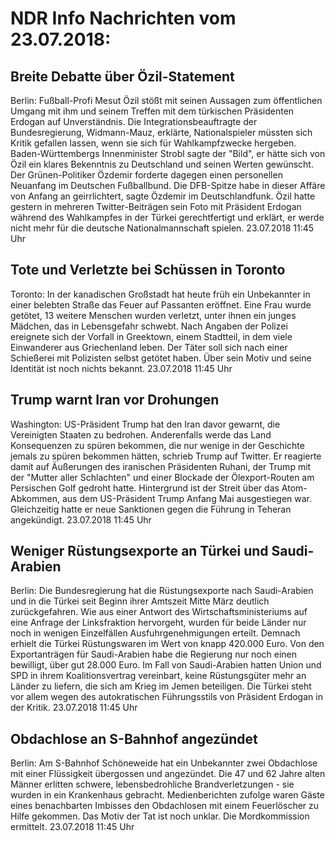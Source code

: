 # NDR Info Nachrichten vom 23.07.2018:


## Breite Debatte über Özil-Statement
Berlin: Fußball-Profi Mesut Özil stößt mit seinen Aussagen zum öffentlichen Umgang mit ihm und seinem Treffen mit dem türkischen Präsidenten Erdogan auf Unverständnis. Die Integrationsbeauftragte der Bundesregierung, Widmann-Mauz, erklärte, Nationalspieler müssten sich Kritik gefallen lassen, wenn sie sich für Wahlkampfzwecke hergeben. Baden-Württembergs Innenminister Strobl sagte der "Bild", er hätte sich von Özil ein klares Bekenntnis zu Deutschland und seinen Werten gewünscht. Der Grünen-Politiker Özdemir forderte dagegen einen personellen Neuanfang im Deutschen Fußballbund. Die DFB-Spitze habe in dieser Affäre von Anfang an geirrlichtert, sagte Özdemir im Deutschlandfunk. Özil hatte gestern in mehreren Twitter-Beiträgen sein Foto mit Präsident Erdogan während des Wahlkampfes in der Türkei gerechtfertigt und erklärt, er werde nicht mehr für die deutsche Nationalmannschaft spielen. 23.07.2018 11:45 Uhr 

## Tote und Verletzte bei Schüssen in Toronto
Toronto: In der kanadischen Großstadt hat heute früh ein Unbekannter in einer belebten Straße das Feuer auf Passanten eröffnet. Eine Frau wurde getötet, 13 weitere Menschen wurden verletzt, unter ihnen ein junges Mädchen, das in Lebensgefahr schwebt. Nach Angaben der Polizei ereignete sich der Vorfall in Greektown, einem Stadtteil, in dem viele Einwanderer aus Griechenland leben. Der Täter soll sich nach einer Schießerei mit Polizisten selbst getötet haben. Über sein Motiv und seine Identität ist noch nichts bekannt. 23.07.2018 11:45 Uhr 

## Trump warnt Iran vor Drohungen
Washington: US-Präsident Trump hat den Iran davor gewarnt, die Vereinigten Staaten zu bedrohen. Anderenfalls werde das Land Konsequenzen zu spüren bekommen, die nur wenige in der Geschichte jemals zu spüren bekommen hätten, schrieb Trump auf Twitter. Er reagierte damit auf Äußerungen des iranischen Präsidenten Ruhani, der Trump mit der "Mutter aller Schlachten" und einer Blockade der Ölexport-Routen am Persischen Golf gedroht hatte. Hintergrund ist der Streit über das Atom-Abkommen, aus dem US-Präsident Trump Anfang Mai ausgestiegen war. Gleichzeitig hatte er neue Sanktionen gegen die Führung in Teheran angekündigt. 23.07.2018 11:45 Uhr 

## Weniger Rüstungsexporte an Türkei und Saudi-Arabien
Berlin: Die Bundesregierung hat die Rüstungsexporte nach Saudi-Arabien und in die Türkei seit Beginn ihrer Amtszeit Mitte März deutlich zurückgefahren. Wie aus einer Antwort des Wirtschaftsministeriums auf eine Anfrage der Linksfraktion hervorgeht, wurden für beide Länder nur noch in wenigen Einzelfällen Ausfuhrgenehmigungen erteilt. Demnach erhielt die Türkei Rüstungswaren im Wert von knapp 420.000 Euro. Von den Exportanträgen für Saudi-Arabien habe die Regierung nur noch einen bewilligt, über gut 28.000 Euro. Im Fall von Saudi-Arabien hatten Union und SPD in ihrem Koalitionsvertrag vereinbart, keine Rüstungsgüter mehr an Länder zu liefern, die sich am Krieg im Jemen beteiligen. Die Türkei steht vor allem wegen des autokratischen Führungsstils von Präsident Erdogan in der Kritik. 23.07.2018 11:45 Uhr 

## Obdachlose an S-Bahnhof angezündet
Berlin: Am S-Bahnhof Schöneweide hat ein Unbekannter zwei Obdachlose mit einer Flüssigkeit übergossen und angezündet. Die 47 und 62 Jahre alten Männer erlitten schwere, lebensbedrohliche Brandverletzungen - sie wurden in ein Krankenhaus gebracht. Medienberichten zufolge waren Gäste eines benachbarten Imbisses den Obdachlosen mit einem Feuerlöscher zu Hilfe gekommen. Das Motiv der Tat ist noch unklar. Die Mordkommission ermittelt. 23.07.2018 11:45 Uhr 
